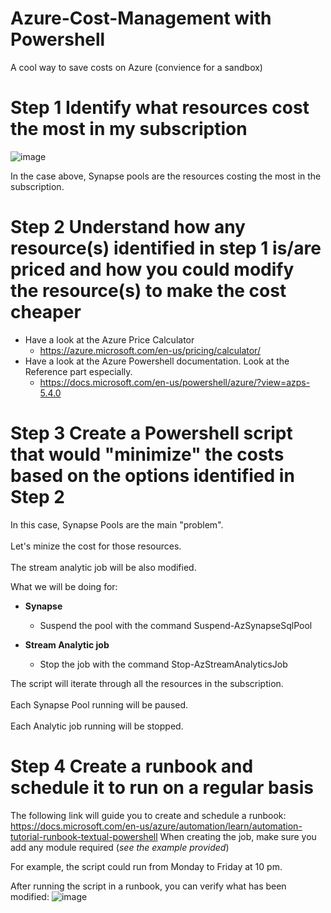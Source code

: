 # Azure-Cost-Management with Powershell
A cool way to save costs on Azure (convience for a sandbox)

# Step 1 Identify what resources cost the most in my subscription

![image](https://user-images.githubusercontent.com/49620357/106396964-19647880-63d9-11eb-8794-b62e6be7eb9f.png)

In the case above, Synapse pools are the resources costing the most in the subscription.

# Step 2 Understand how any resource(s) identified in step 1 is/are priced and how you could modify the resource(s) to make the cost cheaper

* Have a look at the Azure Price Calculator
  * https://azure.microsoft.com/en-us/pricing/calculator/
* Have a look at the Azure Powershell documentation. Look at the Reference part especially.
  * https://docs.microsoft.com/en-us/powershell/azure/?view=azps-5.4.0
  
# Step 3 Create a Powershell script that would "minimize" the costs based on the options identified in Step 2

In this case, Synapse Pools are the main "problem". 
<br><br>Let's minize the cost for those resources. 
<br><br>The stream analytic job will be also modified.

What we will be doing for:

* **Synapse**
  * Suspend the pool with the command Suspend-AzSynapseSqlPool

* **Stream Analytic job**
  * Stop the job with the command Stop-AzStreamAnalyticsJob

The script will iterate through all the resources in the subscription. 
<br><br>Each Synapse Pool running will be paused.
<br><br>Each Analytic job running will be stopped.

# Step 4 Create a runbook and schedule it to run on a regular basis

The following link will guide you to create and schedule a runbook:
https://docs.microsoft.com/en-us/azure/automation/learn/automation-tutorial-runbook-textual-powershell
When creating the job, make sure you add any module required (*see the example provided*)

For example, the script could run from Monday to Friday at 10 pm.

After running the script in a runbook, you can verify what has been modified:
![image](https://user-images.githubusercontent.com/49620357/106397892-b9240580-63dd-11eb-8a47-18dd5c30d74d.png)
